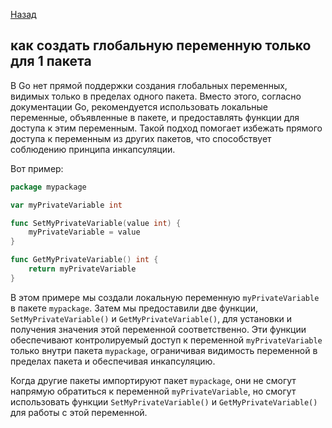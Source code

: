 [Назад](/L1/L1_.md) 
## как создать глобальную переменную только для 1 пакета

В Go нет прямой поддержки создания глобальных переменных, видимых только в пределах одного пакета. Вместо этого, согласно документации Go, рекомендуется использовать локальные переменные, объявленные в пакете, и предоставлять функции для доступа к этим переменным. Такой подход помогает избежать прямого доступа к переменным из других пакетов, что способствует соблюдению принципа инкапсуляции.

Вот пример:

```go
package mypackage

var myPrivateVariable int

func SetMyPrivateVariable(value int) {
    myPrivateVariable = value
}

func GetMyPrivateVariable() int {
    return myPrivateVariable
}
```

В этом примере мы создали локальную переменную `myPrivateVariable` в пакете `mypackage`. Затем мы предоставили две функции, `SetMyPrivateVariable()` и `GetMyPrivateVariable()`, для установки и получения значения этой переменной соответственно. Эти функции обеспечивают контролируемый доступ к переменной `myPrivateVariable` только внутри пакета `mypackage`, ограничивая видимость переменной в пределах пакета и обеспечивая инкапсуляцию.

Когда другие пакеты импортируют пакет `mypackage`, они не смогут напрямую обратиться к переменной `myPrivateVariable`, но смогут использовать функции `SetMyPrivateVariable()` и `GetMyPrivateVariable()` для работы с этой переменной.


